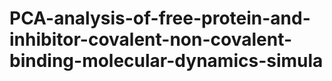 # PCA-analysis-of-free-protein-and-inhibitor-covalent-non-covalent-binding-molecular-dynamics-simula